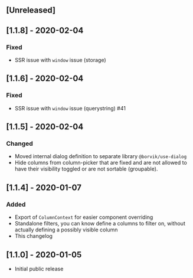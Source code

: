 ## [Unreleased]

## [1.1.8] - 2020-02-04
### Fixed
- SSR issue with `window` issue (storage)

## [1.1.6] - 2020-02-04
### Fixed
- SSR issue with `window` issue (querystring) #41

## [1.1.5] - 2020-02-04
### Changed
- Moved internal dialog definition to separate library `@borvik/use-dialog`
- Hide columns from column-picker that are fixed and are not allowed to have their visibility toggled or are not sortable (groupable).

## [1.1.4] - 2020-01-07
### Added
- Export of `ColumnContext` for easier component overriding
- Standalone filters, you can know define a columns to filter on, without actually defining a possibly visible column
- This changelog

## [1.1.0] - 2020-01-05
- Initial public release